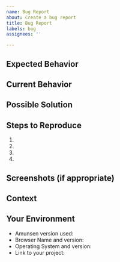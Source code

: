 ```yaml
---
name: Bug Report
about: Create a bug report
title: Bug Report
labels: bug
assignees: ''

---
```


<!--- Provide a general summary of the issue in the Title above -->
<!--- Look through existing open and closed issues to see if someone has reported the issue before -->

## Expected Behavior
<!--- Tell us what should happen -->

## Current Behavior
<!--- Tell us what happens instead of the expected behavior -->

## Possible Solution
<!--- Not obligatory, but suggest a fix/reason for the bug -->

## Steps to Reproduce
<!--- Provide a link to a live example, or an unambiguous set of steps to -->
<!--- reproduce this bug. Include code to reproduce, if relevant -->
1.
2.
3.
4.

## Screenshots (if appropriate)

## Context
<!--- How has this issue affected you? -->
<!--- Providing context helps us come up with a solution that is most useful in the real world -->

## Your Environment
<!--- Include as many relevant details about the environment you experienced the bug in -->
* Amunsen version used:
* Browser Name and version:
* Operating System and version:
* Link to your project:
